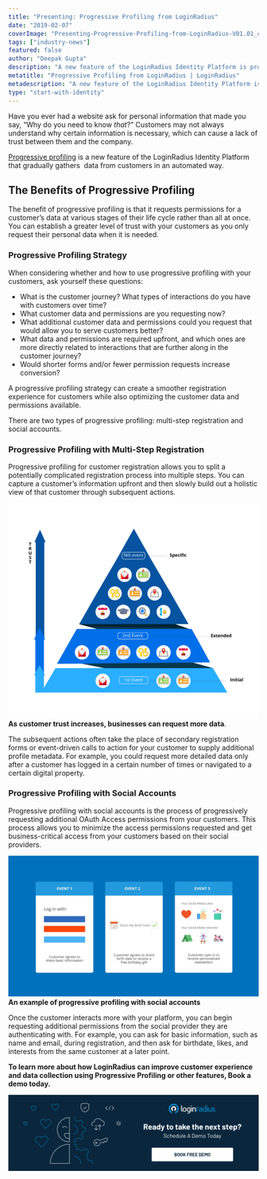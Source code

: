 ```yaml
---
title: "Presenting: Progressive Profiling from LoginRadius"
date: "2019-02-07"
coverImage: "Presenting-Progressive-Profiling-from-LoginRadius-V01.01_cover.jpg"
tags: ["industry-news"]
featured: false
author: "Deepak Gupta"
description: "A new feature of the LoginRadius Identity Platform is progressive profiling, which gradually collects data from customers in an automated way."
metatitle: "Progressive Profiling from LoginRadius | LoginRadius"
metadescription: "A new feature of the LoginRadius Identity Platform is progressive profiling, which gradually collects data from customers in an automated way."
type: "start-with-identity"
---
```


Have you ever had a website ask for personal information that made you say, “Why do you need to know _that_?” Customers may not always understand why certain information is necessary, which can cause a lack of trust between them and the company.

[Progressive profiling](https://www.loginradius.com/progressive-profiling/) is a new feature of the LoginRadius Identity Platform that gradually gathers  data from customers in an automated way.

## The Benefits of Progressive Profiling

The benefit of progressive profiling is that it requests permissions for a customer’s data at various stages of their life cycle rather than all at once. You can establish a greater level of trust with your customers as you only request their personal data when it is needed.

### Progressive Profiling Strategy

When considering whether and how to use progressive profiling with your customers, ask yourself these questions:

- What is the customer journey? What types of interactions do you have with customers over time?
- What customer data and permissions are you requesting now?
- What additional customer data and permissions could you request that would allow you to serve customers better?
- What data and permissions are required upfront, and which ones are more directly related to interactions that are further along in the customer journey?
- Would shorter forms and/or fewer permission requests increase conversion?

A progressive profiling strategy can create a smoother registration experience for customers while also optimizing the customer data and permissions available.

There are two types of progressive profiling: multi-step registration and social accounts.

### Progressive Profiling with Multi-Step Registration

Progressive profiling for customer registration allows you to split a potentially complicated registration process into multiple steps. You can capture a customer’s information upfront and then slowly build out a holistic view of that customer through subsequent actions.

![Progressive Profiling Workflow](progressive-data-gather.jpg) **As customer trust increases, businesses can request more data**.

The subsequent actions often take the place of secondary registration forms or event-driven calls to action for your customer to supply additional profile metadata. For example, you could request more detailed data only after a customer has logged in a certain number of times or navigated to a certain digital property.

### Progressive Profiling with Social Accounts

Progressive profiling with social accounts is the process of progressively requesting additional OAuth Access permissions from your customers. This process allows you to minimize the access permissions requested and get business-critical access from your customers based on their social providers.

![Progressive Profiling Workflow](final-feb-8.jpeg) **An example of progressive profiling with social accounts**

Once the customer interacts more with your platform, you can begin requesting additional permissions from the social provider they are authenticating with. For example, you can ask for basic information, such as name and email, during registration, and then ask for birthdate, likes, and interests from the same customer at a later point.

**To learn more about how LoginRadius can improve customer experience and data collection using Progressive Profiling or other features, Book a demo today.**

[![book-a-free-demo-loginradius](Book-a-free-demo-request-1024x310.png)](https://www.loginradius.com/book-a-demo/)
